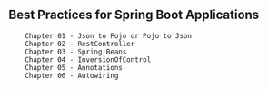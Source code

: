 ## Best Practices for Spring Boot Applications


		Chapter 01 - Json to Pojo or Pojo to Json
		Chapter 02 - RestController 
		Chapter 03 - Spring Beans
		Chapter 04 - InversionOfControl
		Chapter 05 - Annotations
		Chapter 06 - Autowiring
